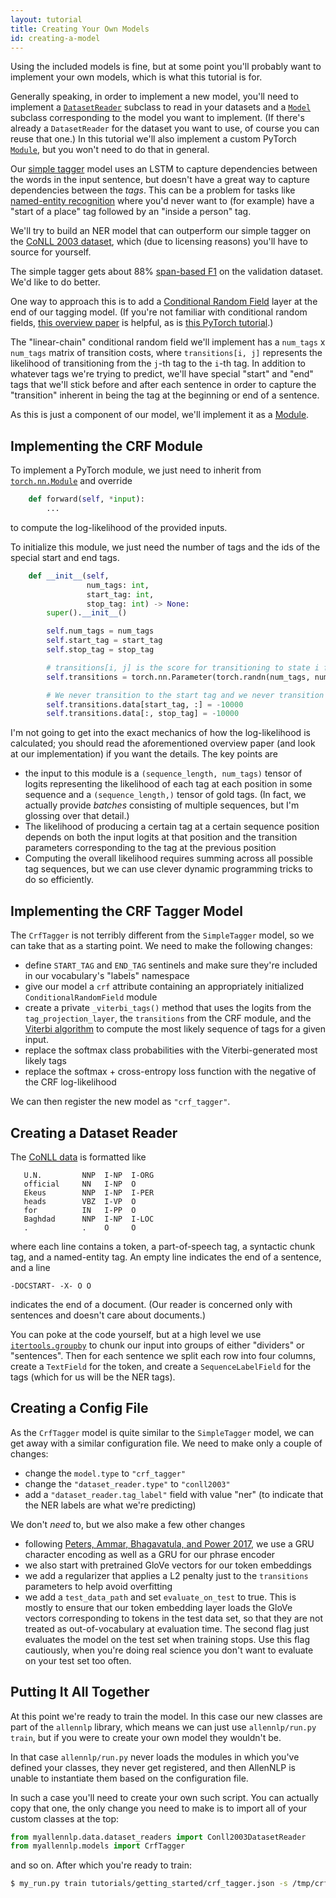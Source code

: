 ```yaml
---
layout: tutorial
title: Creating Your Own Models
id: creating-a-model
---
```


Using the included models is fine, but at some point you'll probably want to implement your own models, which is what this tutorial is for.

Generally speaking, in order to implement a new model, you'll need to implement a
[`DatasetReader`](https://allenai.github.io/allennlp-docs/api/allennlp.data.dataset_readers.html)
subclass to read in your datasets and a
[`Model`](https://allenai.github.io/allennlp-docs/api/allennlp.models.model.html)
subclass corresponding to the model you want to implement.
(If there's already a `DatasetReader` for the dataset you want to use,
 of course you can reuse that one.)
In this tutorial we'll also implement a custom PyTorch
[`Module`](http://pytorch.org/docs/master/nn.html#torch.nn.Module),
but you won't need to do that in general.

Our [simple tagger](simple-tagger) model
uses an LSTM to capture dependencies between
the words in the input sentence, but doesn't have a great way
to capture dependencies between the _tags_. This can be a problem
for tasks like [named-entity recognition](https://en.wikipedia.org/wiki/Named-entity_recognition)
where you'd never want to (for example) have a "start of a place" tag followed by an "inside a person" tag.

We'll try to build an NER model that can outperform our simple tagger
on the [CoNLL 2003 dataset](https://www.clips.uantwerpen.be/conll2003/ner/),
which (due to licensing reasons) you'll have to source for yourself.

The simple tagger gets about 88%
[span-based F1](https://allenai.github.io/allennlp-docs/api/allennlp.training.metrics.html#span-based-f1-measure)
on the validation dataset. We'd like to do better.

One way to approach this is to add a [Conditional Random Field](https://en.wikipedia.org/wiki/Conditional_random_field)
layer at the end of our tagging model.
(If you're not familiar with conditional random fields, [this overview paper](https://arxiv.org/abs/1011.4088)
 is helpful, as is [this PyTorch tutorial](http://pytorch.org/tutorials/beginner/nlp/advanced_tutorial.html).)

The "linear-chain" conditional random field we'll implement has a `num_tags` x `num_tags` matrix of transition costs,
where `transitions[i, j]` represents the likelihood of transitioning
from the `j`-th tag to the `i`-th tag.
In addition to whatever tags we're trying to predict, we'll have special
"start" and "end" tags that we'll stick before and after each sentence
in order to capture the "transition" inherent in being the tag at the
beginning or end of a sentence.

As this is just a component of our model, we'll implement it as a [Module](https://allenai.github.io/allennlp-docs/api/allennlp.modules.html).

## Implementing the CRF Module

To implement a PyTorch module, we just need to inherit from [`torch.nn.Module`](http://pytorch.org/docs/master/nn.html#torch.nn.Module)
and override

```python
    def forward(self, *input):
        ...
```

to compute the log-likelihood of the provided inputs.

To initialize this module,
we just need the number of tags and the ids of the special start and end tags.

```python
    def __init__(self,
                 num_tags: int,
                 start_tag: int,
                 stop_tag: int) -> None:
        super().__init__()

        self.num_tags = num_tags
        self.start_tag = start_tag
        self.stop_tag = stop_tag

        # transitions[i, j] is the score for transitioning to state i from state j
        self.transitions = torch.nn.Parameter(torch.randn(num_tags, num_tags))

        # We never transition to the start tag and we never transition from the stop tag
        self.transitions.data[start_tag, :] = -10000
        self.transitions.data[:, stop_tag] = -10000
```

I'm not going to get into the exact mechanics of how the log-likelihood is calculated;
you should read the aforementioned overview paper
(and look at our implementation)
if you want the details. The key points are

* the input to this module is a `(sequence_length, num_tags)` tensor of logits
  representing the likelihood of each tag at each position in some sequence
  and a `(sequence_length,)` tensor of gold tags. (In fact, we actually provide
  _batches_ consisting of multiple sequences, but I'm glossing over that detail.)
* The likelihood of producing a certain tag at a certain sequence position depends on both
  the input logits at that position and the transition parameters corresponding to the
  tag at the previous position
* Computing the overall likelihood requires summing across all possible tag sequences,
  but we can use clever dynamic programming tricks to do so efficiently.

## Implementing the CRF Tagger Model

The `CrfTagger` is not terribly different from the `SimpleTagger` model,
so we can take that as a starting point. We need to make the following changes:

* define `START_TAG` and `END_TAG` sentinels and make sure they're included
  in our vocabulary's "labels" namespace
* give our model a `crf` attribute containing an appropriately initialized
  `ConditionalRandomField` module
* create a private `_viterbi_tags()` method that uses the logits from the
  `tag_projection_layer`, the `transitions` from the CRF module,
   and the [Viterbi algorithm](https://en.wikipedia.org/wiki/Viterbi_algorithm)
   to compute the most likely sequence of tags for a given input.
* replace the softmax class probabilities with the Viterbi-generated most likely tags
* replace the softmax + cross-entropy loss function
  with the negative of the CRF log-likelihood

We can then register the new model as `"crf_tagger"`.

## Creating a Dataset Reader

The [CoNLL data](https://www.clips.uantwerpen.be/conll2003/ner/) is formatted like

```
   U.N.         NNP  I-NP  I-ORG
   official     NN   I-NP  O
   Ekeus        NNP  I-NP  I-PER
   heads        VBZ  I-VP  O
   for          IN   I-PP  O
   Baghdad      NNP  I-NP  I-LOC
   .            .    O     O
```

where each line contains a token, a part-of-speech tag, a syntactic chunk tag, and a named-entity tag.
An empty line indicates the end of a sentence, and a line

```
-DOCSTART- -X- O O
```

indicates the end of a document. (Our reader is concerned only with sentences
and doesn't care about documents.)

You can poke at the code yourself, but at a high level we use
[`itertools.groupby`](https://docs.python.org/3/library/itertools.html#itertools.groupby)
to chunk our input into groups of either "dividers" or "sentences".
Then for each sentence we split each row into four columns,
create a `TextField` for the token, and create a `SequenceLabelField`
for the tags (which for us will be the NER tags).

## Creating a Config File

As the `CrfTagger` model is quite similar to the `SimpleTagger` model,
we can get away with a similar configuration file. We need to make only
a couple of changes:

* change the `model.type` to `"crf_tagger"`
* change the `"dataset_reader.type"` to `"conll2003"`
* add a `"dataset_reader.tag_label"` field with value "ner" (to indicate that the NER labels are what we're predicting)

We don't *need* to, but we also make a few other changes

* following [Peters, Ammar, Bhagavatula, and Power 2017](https://www.semanticscholar.org/paper/Semi-supervised-sequence-tagging-with-bidirectiona-Peters-Ammar/73e59cb556351961d1bdd4ab68cbbefc5662a9fc), we use a GRU character encoding
as well as a GRU for our phrase encoder
* we also start with pretrained GloVe vectors for our token embeddings
* we add a regularizer that applies a L2 penalty just to the `transitions`
  parameters to help avoid overfitting
* we add a `test_data_path` and set `evaluate_on_test` to true.
  This is mostly to ensure that our token embedding layer loads the GloVe
  vectors corresponding to tokens in the test data set, so that they are not
  treated as out-of-vocabulary at evaluation time. The second flag just evaluates
  the model on the test set when training stops. Use this flag cautiously,
  when you're doing real science you don't want to evaluate on your test set too often.

## Putting It All Together

At this point we're ready to train the model.
In this case our new classes are part of the `allennlp` library,
which means we can just use `allennlp/run.py train`,
but if you were to create your own model they wouldn't be.

In that case `allennlp/run.py` never loads the modules in which
you've defined your classes, they never get registered, and then
AllenNLP is unable to instantiate them based on the configuration file.

In such a case you'll need to create your own such script.
You can actually copy that one, the only change you need to make
is to import all of your custom classes at the top:

```python
from myallennlp.data.dataset_readers import Conll2003DatasetReader
from myallennlp.models import CrfTagger
```

and so on. After which you're ready to train:

```bash
$ my_run.py train tutorials/getting_started/crf_tagger.json -s /tmp/crf_model
```
